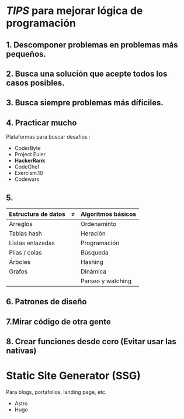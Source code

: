 # **_TIPS_** para mejorar lógica de programación

## 1. Descomponer problemas en problemas más pequeños.

## 2. Busca una solución que acepte todos los casos posibles.

## 3. Busca siempre problemas más díficiles.

## 4. Practicar mucho

Plataformas para buscar desafios :

- CoderByte
- Project Euler
- **HackerRank**
- CodeChef
- Exercism.10
- Codewars

## 5.

| Estructura de datos | ≠   | Algoritmos básicos |
| ------------------- | --- | ------------------ |
| Arreglos            |     | Ordenaminto        |
| Tablas hash         |     | Heración           |
| Listas enlazadas    |     | Programación       |
| Pilas / colas       |     | Búsqueda           |
| Árboles             |     | Hashing            |
| Grafos              |     | Dinámica           |
|                     |     | Parseo y watching  |

## 6. Patrones de diseño

## 7.Mirar código de otra gente

## 8. Crear funciones desde cero (Evitar usar las nativas)

# Static Site Generator (SSG)

Para blogs, portafolios, landing page, etc.

- Astro
- Hugo
